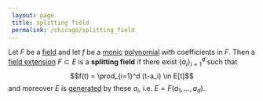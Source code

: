 ```yaml
---
 layout: page
 title: splitting field
 permalink: /chicago/splitting_field
---
```

Let $F$ be a [field](https://defsmath.github.io/DefsMath/field) and let $f$ be a [monic](https://defsmath.github.io/DefsMath/monic) [polynomial](https://defsmath.github.io/DefsMath/polynomial_ring) with coefficients in $F$. Then a [field extension](https://defsmath.github.io/DefsMath/field_extension) $F\subset E$ is a **splitting field** if there exist $\{a_i\}_{i=1}^d$ such that $$f(t) = \prod_{i=1}^d (t-a_i) \in E[t]$$ and moreover $E$ is [generated](https://defsmath.github.io/DefsMath/generate_a_field) by these $a_i$, i.e. $E= F(a_1,\dots, a_d)$. 
